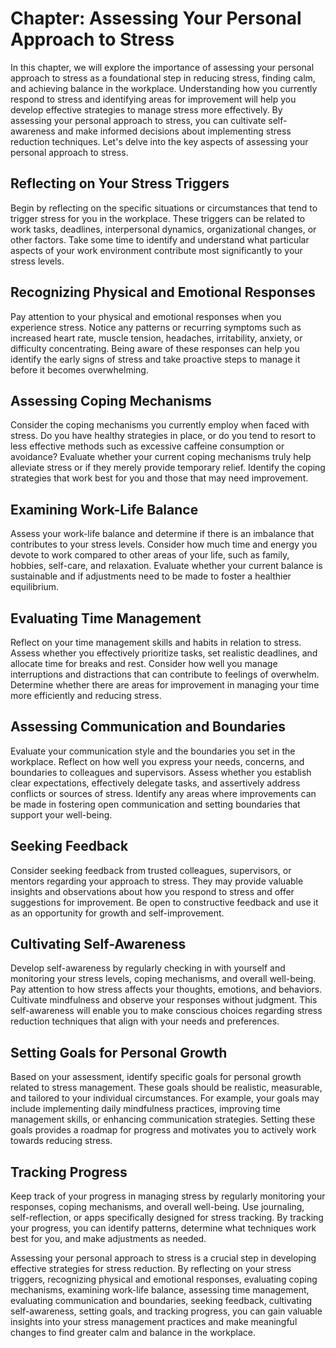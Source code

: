 Chapter: Assessing Your Personal Approach to Stress
===================================================

In this chapter, we will explore the importance of assessing your personal approach to stress as a foundational step in reducing stress, finding calm, and achieving balance in the workplace. Understanding how you currently respond to stress and identifying areas for improvement will help you develop effective strategies to manage stress more effectively. By assessing your personal approach to stress, you can cultivate self-awareness and make informed decisions about implementing stress reduction techniques. Let's delve into the key aspects of assessing your personal approach to stress.

Reflecting on Your Stress Triggers
----------------------------------

Begin by reflecting on the specific situations or circumstances that tend to trigger stress for you in the workplace. These triggers can be related to work tasks, deadlines, interpersonal dynamics, organizational changes, or other factors. Take some time to identify and understand what particular aspects of your work environment contribute most significantly to your stress levels.

Recognizing Physical and Emotional Responses
--------------------------------------------

Pay attention to your physical and emotional responses when you experience stress. Notice any patterns or recurring symptoms such as increased heart rate, muscle tension, headaches, irritability, anxiety, or difficulty concentrating. Being aware of these responses can help you identify the early signs of stress and take proactive steps to manage it before it becomes overwhelming.

Assessing Coping Mechanisms
---------------------------

Consider the coping mechanisms you currently employ when faced with stress. Do you have healthy strategies in place, or do you tend to resort to less effective methods such as excessive caffeine consumption or avoidance? Evaluate whether your current coping mechanisms truly help alleviate stress or if they merely provide temporary relief. Identify the coping strategies that work best for you and those that may need improvement.

Examining Work-Life Balance
---------------------------

Assess your work-life balance and determine if there is an imbalance that contributes to your stress levels. Consider how much time and energy you devote to work compared to other areas of your life, such as family, hobbies, self-care, and relaxation. Evaluate whether your current balance is sustainable and if adjustments need to be made to foster a healthier equilibrium.

Evaluating Time Management
--------------------------

Reflect on your time management skills and habits in relation to stress. Assess whether you effectively prioritize tasks, set realistic deadlines, and allocate time for breaks and rest. Consider how well you manage interruptions and distractions that can contribute to feelings of overwhelm. Determine whether there are areas for improvement in managing your time more efficiently and reducing stress.

Assessing Communication and Boundaries
--------------------------------------

Evaluate your communication style and the boundaries you set in the workplace. Reflect on how well you express your needs, concerns, and boundaries to colleagues and supervisors. Assess whether you establish clear expectations, effectively delegate tasks, and assertively address conflicts or sources of stress. Identify any areas where improvements can be made in fostering open communication and setting boundaries that support your well-being.

Seeking Feedback
----------------

Consider seeking feedback from trusted colleagues, supervisors, or mentors regarding your approach to stress. They may provide valuable insights and observations about how you respond to stress and offer suggestions for improvement. Be open to constructive feedback and use it as an opportunity for growth and self-improvement.

Cultivating Self-Awareness
--------------------------

Develop self-awareness by regularly checking in with yourself and monitoring your stress levels, coping mechanisms, and overall well-being. Pay attention to how stress affects your thoughts, emotions, and behaviors. Cultivate mindfulness and observe your responses without judgment. This self-awareness will enable you to make conscious choices regarding stress reduction techniques that align with your needs and preferences.

Setting Goals for Personal Growth
---------------------------------

Based on your assessment, identify specific goals for personal growth related to stress management. These goals should be realistic, measurable, and tailored to your individual circumstances. For example, your goals may include implementing daily mindfulness practices, improving time management skills, or enhancing communication strategies. Setting these goals provides a roadmap for progress and motivates you to actively work towards reducing stress.

Tracking Progress
-----------------

Keep track of your progress in managing stress by regularly monitoring your responses, coping mechanisms, and overall well-being. Use journaling, self-reflection, or apps specifically designed for stress tracking. By tracking your progress, you can identify patterns, determine what techniques work best for you, and make adjustments as needed.

Assessing your personal approach to stress is a crucial step in developing effective strategies for stress reduction. By reflecting on your stress triggers, recognizing physical and emotional responses, evaluating coping mechanisms, examining work-life balance, assessing time management, evaluating communication and boundaries, seeking feedback, cultivating self-awareness, setting goals, and tracking progress, you can gain valuable insights into your stress management practices and make meaningful changes to find greater calm and balance in the workplace.
